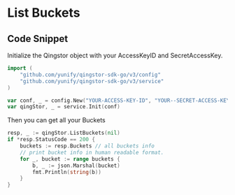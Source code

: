 # List Buckets

## Code Snippet

Initialize the Qingstor object with your AccessKeyID and SecretAccessKey.

```go
import (
	"github.com/yunify/qingstor-sdk-go/v3/config"
	"github.com/yunify/qingstor-sdk-go/v3/service"
)

var conf, _ = config.New("YOUR-ACCESS-KEY-ID", "YOUR--SECRET-ACCESS-KEY")
var qingStor, _ = service.Init(conf)
```

Then you can get all your Buckets

```go
resp, _ := qingStor.ListBuckets(nil)
if *resp.StatusCode == 200 {
    buckets := resp.Buckets // all buckets info
    // print bucket info in human readable format.
    for _, bucket := range buckets {
        b, _ := json.Marshal(bucket)
        fmt.Println(string(b))
    }
}
```